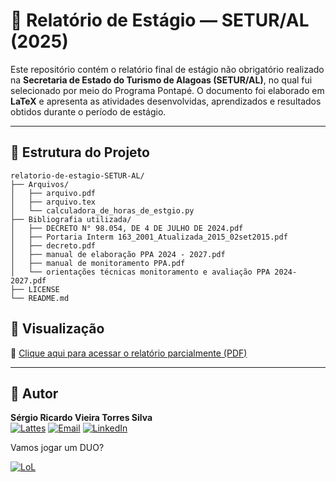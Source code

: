 


# :notebook: Relatório de Estágio — SETUR/AL (2025)

Este repositório contém o relatório final de estágio não obrigatório realizado na **Secretaria de Estado do Turismo de Alagoas (SETUR/AL)**, no qual fui selecionado por meio do Programa Pontapé. O documento foi elaborado em **LaTeX** e apresenta as atividades desenvolvidas, aprendizados e resultados obtidos durante o período de estágio.



---

## :open_file_folder: Estrutura do Projeto
```
relatorio-de-estagio-SETUR-AL/
├── Arquivos/
│   ├── arquivo.pdf
│   ├── arquivo.tex
│   └── calculadora_de_horas_de_estgio.py
├── Bibliografia utilizada/
│   ├── DECRETO N° 98.054, DE 4 DE JULHO DE 2024.pdf
│   ├── Portaria Interm 163_2001_Atualizada_2015_02set2015.pdf
│   ├── decreto.pdf
│   ├── manual de elaboração PPA 2024 - 2027.pdf
│   ├── manual de monitoramento PPA.pdf
│   └── orientações técnicas monitoramento e avaliação PPA 2024-2027.pdf
├── LICENSE
└── README.md

```

## :blue_book: Visualização

:bookmark_tabs: [Clique aqui para acessar o relatório parcialmente (PDF)](Arquivos/arquivo.pdf)



---
## :statue_of_liberty: Autor

**Sérgio Ricardo Vieira Torres Silva**    
[![Lattes](https://img.shields.io/badge/Lattes-000?style=for-the-badge&logo=read.cv&logoColor=white)](http://lattes.cnpq.br/6028108290396877)  [![Email](https://img.shields.io/badge/Email-0078D4?style=for-the-badge&logo=gmail&logoColor=red)](mailto:sergio.torres@feac.ufal.br)  [![LinkedIn](https://img.shields.io/badge/LinkedIn-0A66C2?style=for-the-badge&logo=linkedin&logoColor=white)](https://linkedin.com/in/sergioricardo-me) 

Vamos jogar um DUO?

[![LoL](https://img.shields.io/badge/LoL-Alotrópico-000000?style=for-the-badge&logo=leagueoflegends&logoColor=FFD700)](https://br.op.gg/summoner/userName=Alotrópico)







